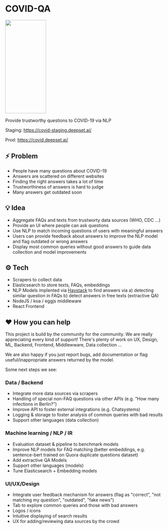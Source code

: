# COVID-QA

<img src="https://github.com/deepset-ai/COVID-QA/blob/master/docs/img/covid-bert.png?raw=true" width="130" height="298" />

Provide trustworthy questions to COVID-19 via NLP

Staging: https://covid-staging.deepset.ai/

Prod: https://covid.deepset.ai/

## :zap: Problem
- People have many questions about COVID-19
- Answers are scattered on different websites 
- Finding the right answers takes a lot of time
- Trustworthiness of answers is hard to judge
- Many answers get outdated soon

## :bulb: Idea
- Aggregate FAQs and texts from trustworty data sources (WHO, CDC ...)
- Provide an UI where people can ask questions
- Use NLP to match incoming questions of users with meaningful answers
- Users can provide feedback about answers to improve the NLP model and flag outdated or wrong answers
- Display most common queries without good answers to guide data collection and model improvements

## :gear:	Tech 
- Scrapers to collect data
- Elasticsearch to store texts, FAQs, embeddings
- NLP Models implented via [Haystack](https://github.com/deepset-ai/haystack/) to find answers via a) detecting similar question in FAQs b) detect answers in free texts (extractive QA)
- NodeJS / koa / eggjs middleware
- React Frontend

## :heart: How you can help
This project is build by the community for the community. We are really appreciating every kind of support! There's plenty of work on UX, Design, ML, Backend, Frontend, Middlewware, Data collection ... 

We are also happy if you just report bugs, add documentation or flag useful/inappropriate answers returned by the model.

Some next steps we see:
### Data / Backend
- Integrate more data sources via scrapers
- Handling of special non-FAQ questions via other APIs (e.g. “How many infections in Berlin?”)
- Improve API to foster external integrations (e.g. Chatsystems) 
- Logging & storage to foster analysis of common queries with bad results  
- Support other languages (data collection)

### Machine learning / NLP / IR
- Evaluation dataset & pipeline to benchmark models
- Improve NLP models for FAQ matching (better embeddings, e.g. sentence-bert trained on Quora duplicate questions dataset)
- Add extractive QA Models
- Support other languages (models)
- Tune Elasticsearch + Embedding models

### UI/UX/Design
- Integrate user feedback mechanism for answers (flag as "correct", "not matching my question", "outdated", "fake news")
- Tab to explore common queries and those with bad answers
- Logos / icons
- Intuitive displaying of search results
- UX for adding/reviewing data sources by the crowd
